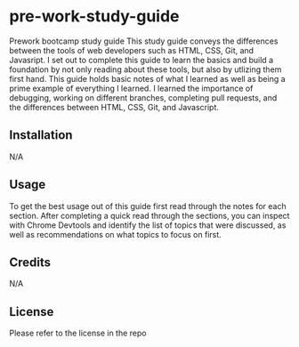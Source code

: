 # pre-work-study-guide
Prework bootcamp study guide
This study guide conveys the differences between the tools of web developers such as HTML, CSS, Git, and Javasript. I set out to complete this guide to learn the basics and build a foundation by not only reading about these tools, but also by utlizing them first hand. This guide holds basic notes of what I learned as well as being a prime example of everything I learned. I learned the importance of debugging, working on different branches, completing pull requests, and the differences between HTML, CSS, Git, and Javascript.

## Installation

N/A

## Usage
To get the best usage out of this guide first read through the notes for each section. After completing a quick read through the sections, you can inspect with Chrome Devtools and identify the list of topics that were discussed, as well as recommendations on what topics to focus on first.

## Credits

N/A

## License

Please refer to the license in the repo


